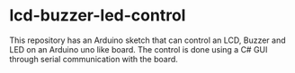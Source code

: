 # lcd-buzzer-led-control
This repository has an Arduino sketch that can control an LCD, Buzzer and LED on an Arduino uno like board. The control is done using a C# GUI through serial communication with the board.
